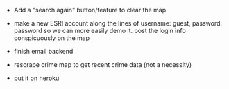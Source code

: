 
- Add a "search again" button/feature to clear the map

- make a new ESRI account along the lines of username: guest, password: password
so we can more easily demo it. post the login info conspicuously on the map

- finish email backend

- rescrape crime map to get recent crime data (not a necessity)

- put it on heroku


